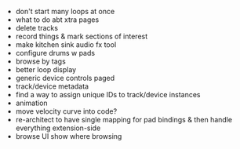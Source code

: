- don't start many loops at once
- what to do abt xtra pages
- delete tracks
- record things & mark sections of interest
- make kitchen sink audio fx tool
- configure drums w pads
- browse by tags
- better loop display
- generic device controls paged
- track/device metadata
- find a way to assign unique IDs to track/device instances
- animation
- move velocity curve into code?
- re-architect to have single mapping for pad bindings & then handle everything extension-side
- browse UI show where browsing
